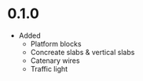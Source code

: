 # 0.1.0

- Added
    - Platform blocks
    - Concreate slabs & vertical slabs
    - Catenary wires
    - Traffic light
